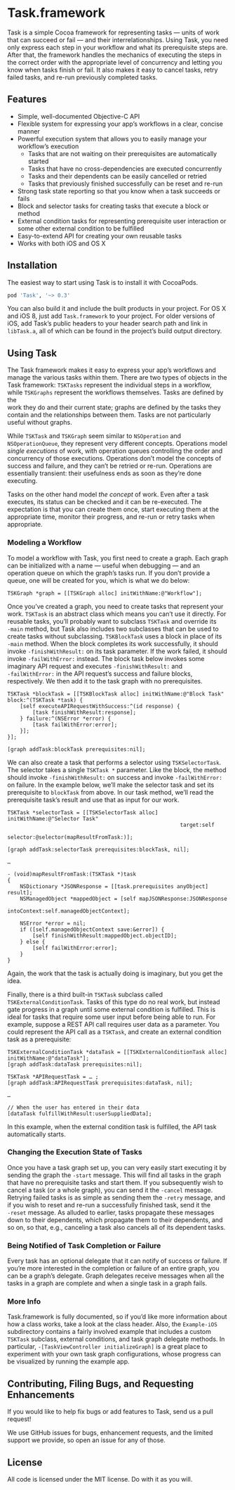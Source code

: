 # Task.framework

Task is a simple Cocoa framework for representing tasks — units of work that can succeed or fail
— and their interrelationships. Using Task, you need only express each step in your workflow and
what its prerequisite steps are. After that, the framework handles the mechanics of executing the
steps in the correct order with the appropriate level of concurrency and letting you know when
tasks finish or fail. It also makes it easy to cancel tasks, retry failed tasks, and re-run
previously completed tasks.


## Features

* Simple, well-documented Objective-C API
* Flexible system for expressing your app’s workflows in a clear, concise manner
* Powerful execution system that allows you to easily manage your workflow’s execution
    * Tasks that are not waiting on their prerequisites are automatically started
    * Tasks that have no cross-dependencies are executed concurrently
    * Tasks and their dependents can be easily cancelled or retried
    * Tasks that previously finished successfully can be reset and re-run
* Strong task state reporting so that you know when a task succeeds or fails 
* Block and selector tasks for creating tasks that execute a block or method
* External condition tasks for representing prerequisite user interaction or some other external
  condition to be fulfilled
* Easy-to-extend API for creating your own reusable tasks
* Works with both iOS and OS X


## Installation

The easiest way to start using Task is to install it with CocoaPods.

```ruby
pod 'Task', '~> 0.3'
```

You can also build it and include the built products in your project. For OS X and iOS 8, just add
`Task.framework` to your project. For older versions of iOS, add Task’s public headers to your
header search path and link in `libTask.a`, all of which can be found in the project’s build output
directory.


## Using Task

The Task framework makes it easy to express your app’s workflows and manage the various tasks within
them. There are two types of objects in the Task framework: `TSKTasks` represent the individual
steps in a workflow, while `TSKGraphs` represent the workflows themselves. Tasks are defined by the  
work they do and their current state; graphs are defined by the tasks they contain and the 
relationships between them. Tasks are not particularly useful without graphs. 

While `TSKTask` and `TSKGraph` seem similar to `NSOperation` and `NSOperationQueue`, they represent
very different concepts. Operations model *single executions* of work, with operation queues
controlling the order and concurrency of those executions. Operations don’t model the concepts of
success and failure, and they can’t be retried or re-run. Operations are essentially transient:
their usefulness ends as soon as they’re done executing.

Tasks on the other hand model *the concept* of work. Even after a task executes, its status can be
checked and it can be re-executed. The expectation is that you can create them once, start executing
them at the appropriate time, monitor their progress, and re-run or retry tasks when appropriate.


### Modeling a Workflow

To model a workflow with Task, you first need to create a graph. Each graph can be initialized with
a name — useful when debugging — and an operation queue on which the graph’s tasks run. If you don’t
provide a queue, one will be created for you, which is what we do below: 

```objc
TSKGraph *graph = [[TSKGraph alloc] initWithName:@"Workflow"];
```

Once you’ve created a graph, you need to create tasks that represent your work. `TSKTask` is an 
abstract class which means you can’t use it directly. For reusable tasks, you’ll probably want to 
subclass `TSKTask` and override its `‑main` method, but Task also includes two subclasses that can
be used to create tasks without subclassing. `TSKBlockTask` uses a block in place of its `‑main` 
method. When the block completes its work successfully, it should invoke `‑finishWithResult:` on its
task parameter. If the work failed, it should invoke `‑failWithError:` instead. The block task below 
invokes some imaginary API request and executes `‑finishWithResult:` and `‑failWithError:` in the 
API request’s success and failure blocks, respectively. We then add it to the task graph with no
prerequisites.

```objc
TSKTask *blockTask = [[TSKBlockTask alloc] initWithName:@"Block Task" block:^(TSKTask *task) { 
    [self executeAPIRequestWithSuccess:^(id response) {
        [task finishWithResult:response];
    } failure:^(NSError *error) {
        [task failWithError:error];
    }];
}];
    
[graph addTask:blockTask prerequisites:nil];
```

We can also create a task that performs a selector using `TSKSelectorTask`. The selector takes a
single `TSKTask *` parameter. Like the block, the method should invoke `‑finishWithResult:` on
success and invoke `‑failWithError:` on failure. In the example below, we’ll make the selector task
and set its prerequisite to `blockTask` from above. In our task method, we’ll read the prerequisite
task’s result and use that as input for our work.

```objc
TSKTask *selectorTask = [[TSKSelectorTask alloc] initWithName:@"Selector Task"
                                                       target:self
                                                     selector:@selector(mapResultFromTask:)];

[graph addTask:selectorTask prerequisites:blockTask, nil];

…

- (void)mapResultFromTask:(TSKTask *)task
{
    NSDictionary *JSONResponse = [[task.prerequisites anyObject] result];
    NSManagedObject *mappedObject = [self mapJSONResponse:JSONResponse
                                              intoContext:self.managedObjectContext];

    NSError *error = nil;
    if ([self.managedObjectContext save:&error]) {
        [self finishWithResult:mappedObject.objectID];
    } else {
        [self failWithError:error];
    }
}
```
    
Again, the work that the task is actually doing is imaginary, but you get the idea.

Finally, there is a third built-in `TSKTask` subclass called `TSKExternalConditionTask`. Tasks
of this type do no real work, but instead gate progress in a graph until some external condition 
is fulfilled. This is ideal for tasks that require some user input before being able to run. For
example, suppose a REST API call requires user data as a parameter. You could represent the API 
call as a `TSKTask`, and create an external condition task as a prerequisite:

```objc
TSKExternalConditionTask *dataTask = [[TSKExternalConditionTask alloc] initWithName:@"dataTask"];
[graph addTask:dataTask prerequisites:nil];

TSKTask *APIRequestTask = … ;
[graph addTask:APIRequestTask prerequisites:dataTask, nil];

…

// When the user has entered in their data
[dataTask fulfillWithResult:userSuppliedData];    
```

In this example, when the external condition task is fulfilled, the API task automatically starts.


### Changing the Execution State of Tasks

Once you have a task graph set up, you can very easily start executing it by sending the graph the
`‑start` message. This will find all tasks in the graph that have no prerequisite tasks and start
them. If you subsequently wish to cancel a task (or a whole graph), you can send it the `‑cancel`
message. Retrying failed tasks is as simple as sending them the `‑retry` message, and if you wish to
reset and re-run a successfully finished task, send it the `‑reset` message. As alluded to earlier,
tasks propagate these messages down to their dependents, which propagate them to their dependents,
and so on, so that, e.g., canceling a task also cancels all of its dependent tasks.


### Being Notified of Task Completion or Failure

Every task has an optional delegate that it can notify of success or failure. If you’re more
interested in the completion or failure of an entire graph, you can be a graph’s delegate. Graph
delegates receive messages when all the tasks in a graph are complete and when a single task in a
graph fails.


### More Info

Task.framework is fully documented, so if you’d like more information about how a class works, take
a look at the class header. Also, the `Example-iOS` subdirectory contains a fairly involved example
that includes a custom `TSKTask` subclass, external conditions, and task graph delegate methods. 
In particular, `‑[TaskViewController initializeGraph]` is a great place to experiment with your own
task graph configurations, whose progress can be visualized by running the example app.


## Contributing, Filing Bugs, and Requesting Enhancements

If you would like to help fix bugs or add features to Task, send us a pull request!

We use GitHub issues for bugs, enhancement requests, and the limited support we provide, so open an
issue for any of those.


## License

All code is licensed under the MIT license. Do with it as you will.

